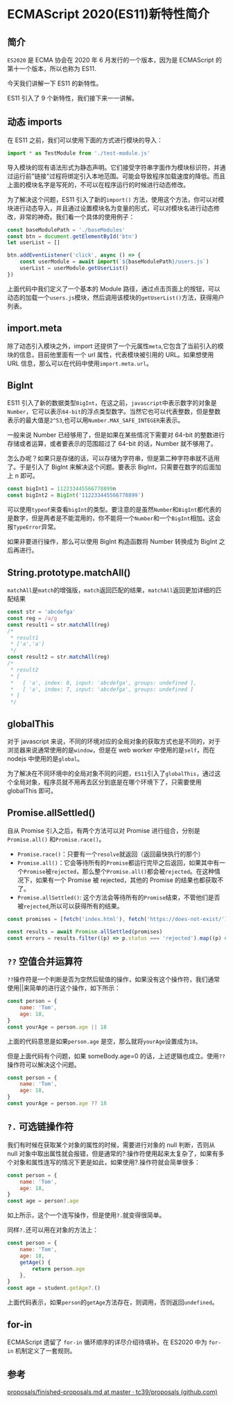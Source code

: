 # ECMAScript 2020(ES11)新特性简介

## 简介

`ES2020` 是 ECMA 协会在 2020 年 6 月发行的一个版本，因为是 ECMAScript 的第十一个版本，所以也称为 ES11.

今天我们讲解一下 ES11 的新特性。

ES11 引入了 9 个新特性，我们接下来一一讲解。

## 动态 imports

在 ES11 之前，我们可以使用下面的方式进行模块的导入：

```js
import * as TestModule from './test-module.js'
```

导入模块的现有语法形式为静态声明。它们接受字符串字面作为模块标识符，并通过运行前"链接"过程将绑定引入本地范围。可能会导致程序加载速度的降低。而且上面的模块名字是写死的，不可以在程序运行的时候进行动态修改。

为了解决这个问题，ES11 引入了新的`import()` 方法，使用这个方法，你可以对模块进行动态导入，并且通过设置模块名为变量的形式，可以对模块名进行动态修改，非常的神奇。我们看一个具体的使用例子：

```js
const baseModulePath = './baseModules'
const btn = document.getElementById('btn')
let userList = []

btn.addEventListener('click', async () => {
    const userModule = await import(`${baseModulePath}/users.js`)
    userList = userModule.getUserList()
})
```

上面代码中我们定义了一个基本的 Module 路径，通过点击页面上的按钮，可以动态的加载一个`users.js`模块，然后调用该模块的`getUserList()`方法，获得用户列表。

## import.meta

除了动态引入模块之外，import 还提供了一个元属性`meta`,它包含了当前引入的模块的信息，目前他里面有一个 url 属性，代表模块被引用的 URL。如果想使用 URL 信息，那么可以在代码中使用`import.meta.url`。

## BigInt

ES11 引入了新的数据类型`BigInt`，在这之前，`javascript`中表示数字的对象是`Number`，它可以表示`64-bit`的浮点类型数字。当然它也可以代表整数，但是整数表示的最大值是`2^53`,也可以用`Number.MAX_SAFE_INTEGER`来表示。

一般来说 Number 已经够用了，但是如果在某些情况下需要对 64-bit 的整数进行存储或者运算，或者要表示的范围超过了 64-bit 的话，Number 就不够用了。

怎么办呢？如果只是存储的话，可以存储为字符串，但是第二种字符串就不适用了。于是引入了 BigInt 来解决这个问题。要表示 BigInt，只需要在数字的后面加上 n 即可。

```js
const bigInt1 = 112233445566778899n
const bigInt2 = BigInt('112233445566778899')
```

可以使用`typeof`来查看`bigInt`的类型。要注意的是虽然`Number`和`BigInt`都代表的是数字，但是两者是不能混用的，你不能将一个`Number`和一个`BigInt`相加。这会报`TypeError`异常。

如果非要进行操作，那么可以使用 BigInt 构造函数将 Number 转换成为 BigInt 之后再进行。

## String.prototype.matchAll()

`matchAll`是`match`的增强版，`match`返回匹配的结果，`matchAll`返回更加详细的匹配结果

```js
const str = 'abcdefga'
const reg = /a/g
const result1 = str.matchAll(reg)
/*
 * result1
 * ['a','a']
 */
const result2 = str.matchAll(reg)
/*
 * result2
 * [
 *   [ 'a', index: 0, input: 'abcdefga', groups: undefined ],
 *   [ 'a', index: 7, input: 'abcdefga', groups: undefined ]
 * ]
 */
```

## globalThis

对于 javascript 来说，不同的环境对应的全局对象的获取方式也是不同的，对于浏览器来说通常使用的是`window`，但是在 web worker 中使用的是`self`，而在 nodejs 中使用的是`global`。

为了解决在不同环境中的全局对象不同的问题，`ES11`引入了`globalThis`，通过这个全局对象，程序员就不用再去区分到底是在哪个环境下了，只需要使用 globalThis 即可。

## Promise.allSettled()

自从 Promise 引入之后，有两个方法可以对 Promise 进行组合，分别是`Promise.all()` 和`Promise.race()`。

-   `Promise.race()`：只要有一个`resolve`就返回（返回最快执行的那个）
-   `Promise.all()`：它会等待所有的`Promise`都运行完毕之后返回，如果其中有一个`Promise`被`rejected`，那么整个`Promise.all()`都会被`rejected`。在这种情况下，如果有一个 Promise 被 rejected，其他的 Promise 的结果也都获取不了。
-   `Promise.allSettled()`: 这个方法会等待所有的`Promise`结束，不管他们是否被`rejected`,所以可以获得所有的结果。

```js
const promises = [fetch('index.html'), fetch('https://does-not-exist/')]

const results = await Promise.allSettled(promises)
const errors = results.filter((p) => p.status === 'rejected').map((p) => p.reason)
```

## `??` 空值合并运算符

`??`操作符是一个判断是否为空然后赋值的操作，如果没有这个操作符，我们通常使用||来简单的进行这个操作，如下所示：

```js
const person = {
    name: 'Tom',
    age: 18,
}
const yourAge = person.age || 18
```

上面的代码意思是如果`person.age` 是空，那么就将`yourAge`设置成为`18`。

但是上面代码有个问题，如果 someBody.age=0 的话，上述逻辑也成立。使用`??`操作符可以解决这个问题。

```js
const person = {
    name: 'Tom',
    age: 18,
}
const yourAge = person.age ?? 18
```

## `?.` 可选链操作符

我们有时候在获取某个对象的属性的时候，需要进行对象的 null 判断，否则从 null 对象中取出属性就会报错，但是通常的?:操作符使用起来太复杂了，如果有多个对象和属性连写的情况下更是如此，如果使用?.操作符就会简单很多：

```js
const person = {
    name: 'Tom',
    age: 18,
}
const age = person?.age
```

如上所示，这个一个连写操作，但是使用`?.`就变得很简单。

同样`?.`还可以用在对象的方法上：

```js
const person = {
    name: 'Tom',
    age: 18,
    getAge() {
        return person.age
    },
}
const age = student.getAge?.()
```

上面代码表示，如果`person`的`getAge`方法存在，则调用，否则返回`undefined`。

## for-in

ECMAScript 遗留了 `for-in` 循环顺序的详尽介绍待填补。在 ES2020 中为 `for-in` 机制定义了一套规则。

## 参考

[proposals/finished-proposals.md at master · tc39/proposals (github.com)](https://github.com/tc39/proposals/blob/master/finished-proposals.md)
